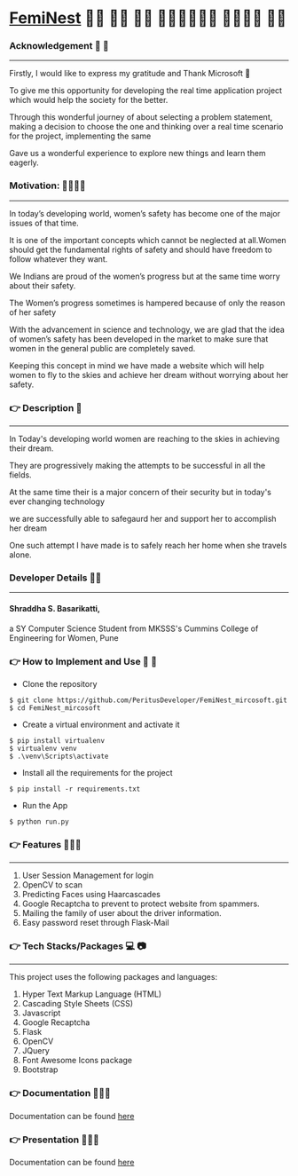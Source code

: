 # [FemiNest](https://docs.google.com/document/d/1b9OIx_o1nRHvkun8OYHOofOmQbRgLhs_RAoeRBHtVHw/edit?usp=sharing) :woman_office_worker: :woman_factory_worker:	:woman_singer:	:woman_artist::woman_astronaut::woman_firefighter:	:policewoman::female_detective: :woman_scientist:


### Acknowledgement :bouquet: :rose:
---
Firstly, I would like to express my gratitude and Thank Microsoft :bouquet:

To give me this opportunity for developing the real time application project which would help the society for the better.

Through this wonderful journey of about selecting a problem statement, making a decision to choose the one and thinking over a real time scenario for the project, implementing the same

Gave us a wonderful experience to explore new things and learn them eagerly.

### Motivation: :cherry_blossom::tulip::two_women_holding_hands::muscle:
---
In today’s developing world, women’s safety has become one of the major issues of that time. 

It is one of the important concepts which cannot be neglected at all.Women should get the fundamental rights of safety and should have freedom to follow whatever they want. 

We Indians are proud of the women’s progress but at the same time worry about their safety.

The Women’s progress sometimes is hampered because of only the reason of her safety

With the advancement in science and technology, we are glad that the idea of women’s safety  has been developed in the market to make sure that women in the general public are completely saved.

Keeping this concept in mind we have made a website which will help women to fly to the skies and achieve her dream without worrying about her safety.



### :point_right:  Description :scroll:
---
In Today's developing world women are reaching to the skies in achieving their dream.

They are progressively making the attempts to be successful in all the fields.

 At the same time their is a major concern of their security but in today's ever changing technology
 
 we are successfully able to safegaurd her and support her to accomplish her dream 
 
 One such attempt I have made is to safely reach her home when she travels alone.

### Developer Details :woman_technologist:
---
#### Shraddha S. Basarikatti, 

a SY Computer Science Student from MKSSS's Cummins College of Engineering for Women, Pune

### :point_right:	 How to Implement and Use :memo: :pencil:
- Clone the repository
```
$ git clone https://github.com/PeritusDeveloper/FemiNest_mircosoft.git
$ cd FemiNest_mircosoft
```
- Create a virtual environment and activate it
```
$ pip install virtualenv
$ virtualenv venv
$ .\venv\Scripts\activate
```
- Install all the requirements for the project
```
$ pip install -r requirements.txt
```
- Run the App
```
$ python run.py
```
### :point_right:	Features :rainbow::rainbow::rainbow:
---
1. User Session Management for login
2. OpenCV to scan
3. Predicting Faces using Haarcascades
4. Google Recaptcha to prevent to protect website from spammers.
5. Mailing the family of user about the driver information.
6. Easy password reset through Flask-Mail

### :point_right:	 Tech Stacks/Packages :computer:	:camera:
---

This project uses the following packages and languages:
1. Hyper Text Markup Language (HTML)
2. Cascading Style Sheets (CSS)
3. Javascript
4. Google Recaptcha
5. Flask
6. OpenCV
7. JQuery
8. Font Awesome Icons package 
9. Bootstrap

### :point_right:	 Documentation :receipt::receipt::receipt:
Documentation can be found [here](https://docs.google.com/document/d/1REjqQN7qbH5l_CglM1tw-Q24cmVuz2DY5YAoGSE6kVo/edit?usp=sharing)


### :point_right:	 Presentation :receipt::receipt::receipt:
Documentation can be found [here](https://docs.google.com/presentation/d/1MOycuwDXQUMybTCR6Mg1Vabyw2ALzvJ_3Z53aCRWceE/edit?usp=sharing)



